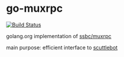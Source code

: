# go-muxrpc

[![Build Status](https://travis-ci.org/cryptix/go-muxrpc.svg?branch=master)](https://travis-ci.org/cryptix/go-muxrpc)

golang.org implementation of [ssbc/muxrpc](https://github.com/ssbc/muxrpc)

main purpose: efficient interface to [scuttlebot](https://ssbc.github.io/scuttlebot)


